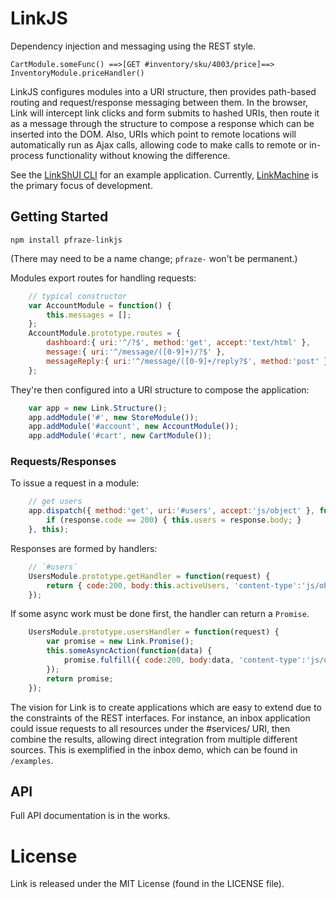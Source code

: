 # LinkJS

Dependency injection and messaging using the REST style.

````
CartModule.someFunc() ==>[GET #inventory/sku/4003/price]==> InventoryModule.priceHandler()
````

LinkJS configures modules into a URI structure, then provides path-based routing and request/response messaging
between them. In the browser, Link will intercept link clicks and form submits to hashed URIs, then route it as
a message through the structure to compose a response which can be inserted into the DOM. Also, URIs which point
to remote locations will automatically run as Ajax calls, allowing code to make calls to remote or in-process
functionality without knowing the difference.

See the [LinkShUI CLI](https://github.com/pfraze/linkshui) for an example application. Currently,
[LinkMachine](https://github.com/pfraze/linkmachine) is the primary focus of development.

## Getting Started

`npm install pfraze-linkjs`

(There may need to be a name change; `pfraze-` won't be permanent.)

Modules export routes for handling requests:

```javascript
    // typical constructor
    var AccountModule = function() {
        this.messages = [];
    };
    AccountModule.prototype.routes = {
        dashboard:{ uri:'^/?$', method:'get', accept:'text/html' },
        message:{ uri:'^/message/([0-9]+)/?$' },
        messageReply:{ uri:'^/message/([0-9]+/reply?$', method:'post' }
    };
```

They're then configured into a URI structure to compose the application:

```javascript
    var app = new Link.Structure();
    app.addModule('#', new StoreModule());
    app.addModule('#account', new AccountModule());
    app.addModule('#cart', new CartModule());
```

### Requests/Responses

To issue a request in a module:

```javascript
    // get users
    app.dispatch({ method:'get', uri:'#users', accept:'js/object' }, function(response) {
        if (response.code == 200) { this.users = response.body; }
    }, this);
```

Responses are formed by handlers:

```javascript
    // `#users`
    UsersModule.prototype.getHandler = function(request) {
        return { code:200, body:this.activeUsers, 'content-type':'js/object' };
    });
```

If some async work must be done first, the handler can return a `Promise`.

```javascript
    UsersModule.prototype.usersHandler = function(request) {
        var promise = new Link.Promise();
        this.someAsyncAction(function(data) {
            promise.fulfill({ code:200, body:data, 'content-type':'js/object' })
        });
        return promise;
    });
```

The vision for Link is to create applications which are easy to extend due to the constraints of the REST
interfaces. For instance, an inbox application could issue requests to all resources under the #services/ URI,
then combine the results, allowing direct integration from multiple different sources. This is exemplified in
the inbox demo, which can be found in `/examples`.

## API

Full API documentation is in the works.

# License

Link is released under the MIT License (found in the LICENSE file).